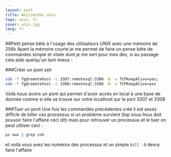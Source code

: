 ```yaml
---
layout: post
title: Antisèches unix
tags: unix, fr
cover: unix.jpg
lang: fr
---
```

##Petit pense bête à l'usage des utilisateurs UNIX avec une mémoire de 256k
Ayant la mémoire courte je me permet de faire un pense bête de commandes simple et vitale dont je me sert pour mes dev, si au passage cela aide quelqu'un tant mieux :

###Créer un pont ssh 

```bash
ssh -f fg@remotehost -L 3307:remotesql:3306 -N -o TCPKeepAlive=yes;
ssh -f fg@remotehost -L 3308:remotesql:3306 -N -o TCPKeepAlive=yes
```
Voilà nous avons un pont qui permet d'avoir accès en local à une base de donnée comme si elle se trouve sur votre localhost sur le port 3307 et 3308

###Tuer un pont 
Une fois les commandes précédentes créé il est assez difficle de killer ces processus si un problème survient (top sous linux doit pouvoir faire l'affaire ceci dit) mais pour retrouver un processus et le tuer on peut utiliser ceci :

```bash
ps aux | grep ssh
```

et voilà vous avez les numéros des processus et un simple `kill -9` devra faire l'affaire
